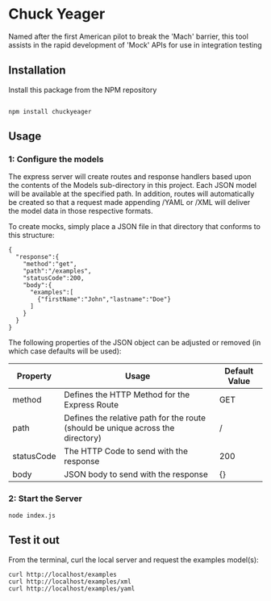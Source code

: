 # Chuck Yeager
Named after the first American pilot to break the 'Mach' barrier, this tool assists in the rapid development of 'Mock' APIs for use in integration testing

## Installation

Install this package from the NPM repository

```

npm install chuckyeager

```

## Usage

### 1: Configure the models
The express server will create routes and response handlers based upon the contents of the Models sub-directory in this project. Each JSON model will be available at the specified path. In addition, routes will automatically be created so that a request made appending /YAML or /XML will deliver the model data in those respective formats.

To create mocks, simply place a JSON file in that directory that conforms to this structure:

```
{
  "response":{
    "method":"get",
    "path":"/examples",
    "statusCode":200,
    "body":{
      "examples":[
        {"firstName":"John","lastname":"Doe"}
      ]
    }
  }
}

```

The following properties of the JSON object can be adjusted or removed (in which case defaults will be used):

|**Property**|**Usage**|**Default Value**|
|---|---|---|
|method|Defines the HTTP Method for the Express Route|GET|
|path|Defines the relative path for the route (should be unique across the directory)|/|
|statusCode|The HTTP Code to send with the response|200|
|body|JSON body to send with the response|{}|

### 2: Start the Server

```
node index.js
```

## Test it out
From the terminal, curl the local server and request the examples model(s):

```
curl http://localhost/examples
curl http://localhost/examples/xml
curl http://localhost/examples/yaml
